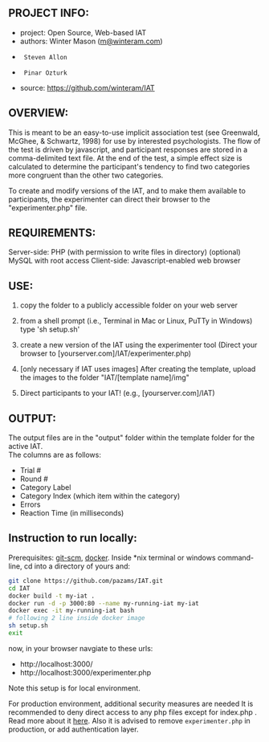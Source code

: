 PROJECT INFO:
------------

- project: Open Source, Web-based IAT
- authors: Winter Mason (m@winteram.com)
-      Steven Allon 
-      Pinar Ozturk
- source: https://github.com/winteram/IAT

OVERVIEW:
---------

This is meant to be an easy-to-use implicit association test (see
Greenwald, McGhee, & Schwartz, 1998) for use by interested
psychologists. The flow of the test is driven by javascript, and
participant responses are stored in a comma-delimited text file.  At the
end of the test, a simple effect size is calculated to determine the
participant's tendency to find two categories more congruent than the other
two categories.

To create and modify versions of the IAT, and to make them available to
participants, the experimenter can direct their browser to the
"experimenter.php" file.


REQUIREMENTS:
-------------

Server-side: PHP (with permission to write files in directory)
	     (optional) MySQL with root access
Client-side: Javascript-enabled web browser


USE:
----

1) copy the folder to a publicly accessible folder on your web server

2) from a shell prompt (i.e., Terminal in Mac or Linux, PuTTy in Windows) type 'sh setup.sh'

3) create a new version of the IAT using the experimenter tool (Direct your
   browser to [yourserver.com]/IAT/experimenter.php)

4) [only necessary if IAT uses images] After creating the template, upload
   the images to the folder "IAT/[template name]/img"

5) Direct participants to your IAT! (e.g., [yourserver.com]/IAT)


OUTPUT:
-------

The output files are in the "output" folder within the template folder for the active IAT.  
The columns are as follows:

* Trial #
* Round #
* Category Label
* Category Index (which item within the category)
* Errors
* Reaction Time (in milliseconds)



Instruction to run locally:
---------------------------

Prerequisites: [git-scm](https://git-scm.com/), [docker](https://www.docker.com/products/docker).
Inside *nix terminal or windows command-line, cd into a directory of yours and:

```bash
git clone https://github.com/pazams/IAT.git
cd IAT
docker build -t my-iat .
docker run -d -p 3000:80 --name my-running-iat my-iat
docker exec -it my-running-iat bash
# following 2 line inside docker image
sh setup.sh 
exit
```

now, in your browser navgiate to these urls:
* http://localhost:3000/
* http://localhost:3000/experimenter.php

Note this setup is for local environment.

For production environment, additional security measures are needed It is recommended to deny direct access to any php files except for index.php . Read more about it [here](http://stackoverflow.com/questions/2679524/block-direct-access-to-a-file-over-http-but-allow-php-script-access).
Also it is advised to remove `experimenter.php` in production, or add authentication layer.

